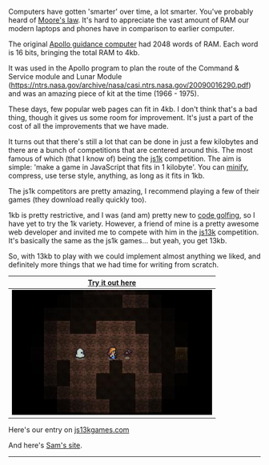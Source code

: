 <!--
published: false
title: Lost - 13kb of js
category: [Javascript, Minifying, Games]
excerpt: |
    TODO:Excerpt here!
feature_text: |
    **We got to the moon with 4kb**
feature_image: "/assets/imgs/koz1.JPG"
image: "/assets/imgs/koz1.JPG"
-->

Computers have gotten 'smarter' over time, a lot smarter. You've probably heard of [Moore's law](https://en.wikipedia.org/wiki/Moore%27s_law). It's hard to appreciate the vast amount of RAM our modern laptops and phones have in comparison to earlier computer.

The original [Apollo guidance computer](https://en.wikipedia.org/wiki/Apollo_Guidance_Computer) had 2048 words of RAM. Each word is 16 bits, bringing the total RAM to 4kb.

It was used in the Apollo program to plan the route of the Command & Service module and Lunar Module (https://ntrs.nasa.gov/archive/nasa/casi.ntrs.nasa.gov/20090016290.pdf) and was an amazing piece of kit at the time (1966 - 1975).

These days, few popular web pages can fit in 4kb. I don't think that's a bad thing, though it gives us some room for improvement. It's just a part of the cost of all the improvements that we have made.

It turns out that there's still a lot that can be done in just a few kilobytes and there are a bunch of competitions that are centered around this. The most famous of which (that I know of) being the [js1k](https://js1k.com/) competition. The aim is simple: 'make a game in JavaScript that fits in 1 kilobyte'. You can [minify](https://en.wikipedia.org/wiki/Minification_(programming)), compress, use terse style, anything, as long as it fits in 1kb.

The js1k competitors are pretty amazing, I recommend playing a few of their games (they download really quickly too).

1kb is pretty restrictive, and I was (and am) pretty new to [code golfing](https://www.reddit.com/r/codegolf/), so I have yet to try the 1k variety. However, a friend of mine is a pretty awesome web developer and invited me to compete with him in the [js13k](https://js13kgames.com/) competition. It's basically the same as the js1k games... but yeah, you get 13kb.

So, with 13kb to play with we could implement almost anything we liked, and definitely more things that we had time for writing from scratch.

| [Try it out here](https://cypher1.github.io/13k_lost/public/)|
|:-------------:|
| [![Alt test](../imgs/lost_caves.jpg)](https://cypher1.github.io/13k_lost/public/)|


Here's our entry on [js13kgames.com](https://js13kgames.com/entries/lost-caves)

And here's [Sam's site](https://wemyss.github.io/).

----
